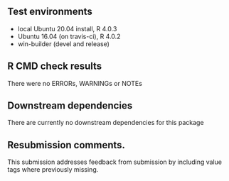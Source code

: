 ## Test environments
* local Ubuntu 20.04 install, R 4.0.3
* Ubuntu 16.04 (on travis-ci), R 4.0.2
* win-builder (devel and release)

## R CMD check results
There were no ERRORs, WARNINGs or NOTEs

## Downstream dependencies
There are currently no downstream dependencies for this package

## Resubmission comments.
This submission addresses feedback from submission by including value tags where previously missing.
